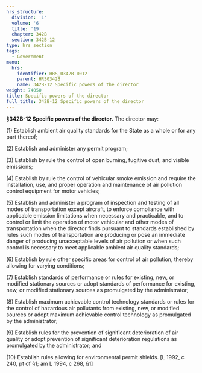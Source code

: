 ```yaml
---
hrs_structure:
  division: '1'
  volume: '6'
  title: '19'
  chapter: 342B
  section: 342B-12
type: hrs_section
tags:
  - Government
menu:
  hrs:
    identifier: HRS_0342B-0012
    parent: HRS0342B
    name: 342B-12 Specific powers of the director
weight: 74050
title: Specific powers of the director
full_title: 342B-12 Specific powers of the director
---
```

**§342B-12 Specific powers of the director.** The director may:

(1) Establish ambient air quality standards for the State as a whole or for any part thereof;

(2) Establish and administer any permit program;

(3) Establish by rule the control of open burning, fugitive dust, and visible emissions;

(4) Establish by rule the control of vehicular smoke emission and require the installation, use, and proper operation and maintenance of air pollution control equipment for motor vehicles;

(5) Establish and administer a program of inspection and testing of all modes of transportation except aircraft, to enforce compliance with applicable emission limitations when necessary and practicable, and to control or limit the operation of motor vehicular and other modes of transportation when the director finds pursuant to standards established by rules such modes of transportation are producing or pose an immediate danger of producing unacceptable levels of air pollution or when such control is necessary to meet applicable ambient air quality standards;

(6) Establish by rule other specific areas for control of air pollution, thereby allowing for varying conditions;

(7) Establish standards of performance or rules for existing, new, or modified stationary sources or adopt standards of performance for existing, new, or modified stationary sources as promulgated by the administrator;

(8) Establish maximum achievable control technology standards or rules for the control of hazardous air pollutants from existing, new, or modified sources or adopt maximum achievable control technology as promulgated by the administrator;

(9) Establish rules for the prevention of significant deterioration of air quality or adopt prevention of significant deterioration regulations as promulgated by the administrator; and

(10) Establish rules allowing for environmental permit shields. [L 1992, c 240, pt of §1; am L 1994, c 268, §1]